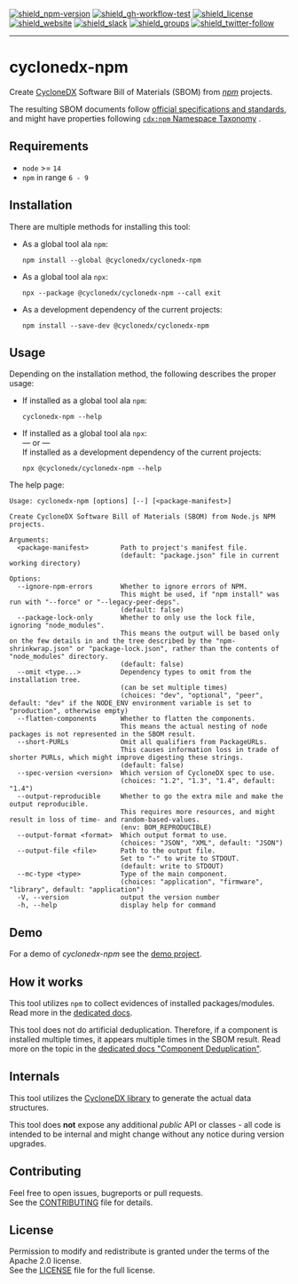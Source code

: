 [![shield_npm-version]][link_npm]
[![shield_gh-workflow-test]][link_gh-workflow-test]
[![shield_license]][license_file]  
[![shield_website]][link_website]
[![shield_slack]][link_slack]
[![shield_groups]][link_discussion]
[![shield_twitter-follow]][link_twitter]

----

# cyclonedx-npm

Create [CycloneDX] Software Bill of Materials (SBOM) from _[npm]_ projects.

<!--
Based on [OWASP Software Component Verification Standard for Software Bill of Materials](https://scvs.owasp.org/scvs/v2-software-bill-of-materials/)'s
criteria, this tool is capable of producing SBOM documents almost passing Level-2 (only signing needs to be done externally).
!! NOT YET !! 2.15 depends on https://github.com/CycloneDX/cyclonedx-javascript-library/issues/271
-->

The resulting SBOM documents follow [official specifications and standards](https://github.com/CycloneDX/specification), 
and might have properties following [`cdx:npm` Namespace Taxonomy](https://github.com/CycloneDX/cyclonedx-property-taxonomy/blob/main/cdx/npm.md)
.

## Requirements

* `node` >= `14`
* `npm` in range `6 - 9`

## Installation

There are multiple methods for installing this tool:

* As a global tool ala `npm`:

  ```shell
  npm install --global @cyclonedx/cyclonedx-npm
  ```

* As a global tool ala `npx`:

  ```shell
  npx --package @cyclonedx/cyclonedx-npm --call exit
  ```

* As a development dependency of the current projects:

  ```shell
  npm install --save-dev @cyclonedx/cyclonedx-npm
  ```

## Usage

Depending on the installation method, the following describes the proper usage:

* If installed as a global tool ala `npm`:

  ```shell
  cyclonedx-npm --help
  ```

* If installed as a global tool ala `npx`:  
  — or —  
  If installed as a development dependency of the current projects:

  ```shell
  npx @cyclonedx/cyclonedx-npm --help
  ```

The help page:

```text
Usage: cyclonedx-npm [options] [--] [<package-manifest>]

Create CycloneDX Software Bill of Materials (SBOM) from Node.js NPM projects.

Arguments:
  <package-manifest>        Path to project's manifest file. 
                            (default: "package.json" file in current working directory)

Options:
  --ignore-npm-errors       Whether to ignore errors of NPM.
                            This might be used, if "npm install" was run with "--force" or "--legacy-peer-deps".
                            (default: false)
  --package-lock-only       Whether to only use the lock file, ignoring "node_modules".
                            This means the output will be based only on the few details in and the tree described by the "npm-shrinkwrap.json" or "package-lock.json", rather than the contents of "node_modules" directory.
                            (default: false)
  --omit <type...>          Dependency types to omit from the installation tree.
                            (can be set multiple times)
                            (choices: "dev", "optional", "peer", default: "dev" if the NODE_ENV environment variable is set to "production", otherwise empty)
  --flatten-components      Whether to flatten the components.
                            This means the actual nesting of node packages is not represented in the SBOM result.
  --short-PURLs             Omit all qualifiers from PackageURLs.
                            This causes information loss in trade of shorter PURLs, which might improve digesting these strings. 
                            (default: false)
  --spec-version <version>  Which version of CycloneDX spec to use.
                            (choices: "1.2", "1.3", "1.4", default: "1.4")
  --output-reproducible     Whether to go the extra mile and make the output reproducible.
                            This requires more resources, and might result in loss of time- and random-based-values.
                            (env: BOM_REPRODUCIBLE)
  --output-format <format>  Which output format to use.
                            (choices: "JSON", "XML", default: "JSON")
  --output-file <file>      Path to the output file.
                            Set to "-" to write to STDOUT.
                            (default: write to STDOUT)
  --mc-type <type>          Type of the main component.
                            (choices: "application", "firmware", "library", default: "application")
  -V, --version             output the version number
  -h, --help                display help for command
```

## Demo

For a demo of _cyclonedx-npm_ see the [demo project][demo_readme].

## How it works

This tool utilizes `npm` to collect evidences of installed packages/modules.
Read more in the [dedicated docs](https://github.com/CycloneDX/cyclonedx-node-npm/tree/main/docs/how.md).

This tool does not do artificial deduplication.
Therefore, if a component is installed multiple times, it appears multiple times in the SBOM result.
Read more on the topic in the [dedicated docs "Component Deduplication"](https://github.com/CycloneDX/cyclonedx-node-npm/tree/main/docs/component_deduplication.md).

## Internals

This tool utilizes the [CycloneDX library][cyclonedx-library] to generate the actual data structures.

This tool does **not** expose any additional _public_ API or classes - all code is intended to be internal and might change without any notice during version upgrades.

## Contributing

Feel free to open issues, bugreports or pull requests.  
See the [CONTRIBUTING][contributing_file] file for details.

## License

Permission to modify and redistribute is granted under the terms of the Apache 2.0 license.  
See the [LICENSE][license_file] file for the full license.

[license_file]: https://github.com/CycloneDX/cyclonedx-node-npm/blob/main/LICENSE
[contributing_file]: https://github.com/CycloneDX/cyclonedx-node-npm/blob/main/CONTRIBUTING.md
[demo_readme]: https://github.com/CycloneDX/cyclonedx-node-npm/blob/main/demo/README.md

[CycloneDX]: https://cyclonedx.org/
[npm]: http://www.npmjs.com/
[cyclonedx-library]: https://www.npmjs.com/package/@cyclonedx/cyclonedx-library

[shield_gh-workflow-test]: https://img.shields.io/github/actions/workflow/status/CycloneDX/cyclonedx-node-npm/nodejs.yml?branch=main&logo=GitHub&logoColor=white "tests"
[shield_npm-version]: https://img.shields.io/npm/v/@cyclonedx/cyclonedx-npm?logo=npm&logoColor=white "npm"
[shield_license]: https://img.shields.io/github/license/CycloneDX/cyclonedx-node-npm?logo=open%20source%20initiative&logoColor=white "license"
[shield_website]: https://img.shields.io/badge/https://-cyclonedx.org-blue.svg "homepage"
[shield_slack]: https://img.shields.io/badge/slack-join-blue?logo=Slack&logoColor=white "slack join"
[shield_groups]: https://img.shields.io/badge/discussion-groups.io-blue.svg "groups discussion"
[shield_twitter-follow]: https://img.shields.io/badge/Twitter-follow-blue?logo=Twitter&logoColor=white "twitter follow"

[link_website]: https://cyclonedx.org/
[link_gh-workflow-test]: https://github.com/CycloneDX/cyclonedx-node-npm/actions/workflows/nodejs.yml?query=branch%3Amain
[link_npm]: https://www.npmjs.com/package/@cyclonedx/cyclonedx-npm
[link_slack]: https://cyclonedx.org/slack/invite
[link_discussion]: https://groups.io/g/CycloneDX
[link_twitter]: https://twitter.com/CycloneDX_Spec
